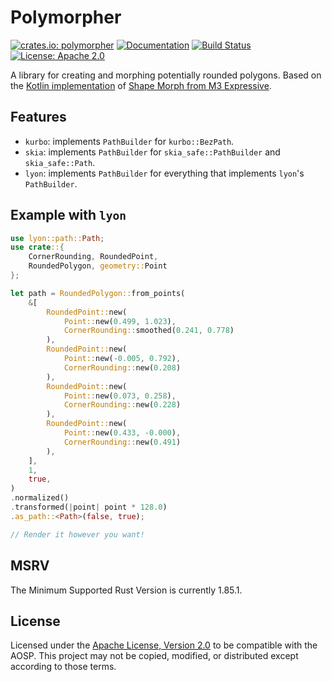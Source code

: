 # Polymorpher

[![crates.io: polymorpher](https://img.shields.io/crates/v/polymorpher.svg?style=for-the-badge)](https://crates.io/crates/polymorpher)
[![Documentation](https://img.shields.io/docsrs/polymorpher.svg?style=for-the-badge)](https://docs.rs/polymorpher)
[![Build Status](https://img.shields.io/github/actions/workflow/status/Aiving/polymorpher/CI.yml.svg?style=for-the-badge)](https://github.com/Aiving/polymorpher/actions)
[![License: Apache 2.0](https://img.shields.io/badge/License-Apache_2.0-634f7d.svg?style=for-the-badge)](LICENSE)

A library for creating and morphing potentially rounded polygons. Based on the [Kotlin implementation](https://android.googlesource.com/platform/frameworks/support/+/refs/heads/androidx-main/graphics/graphics-shapes) of [Shape Morph from M3 Expressive](https://m3.material.io/styles/shape/shape-morph).

## Features

- `kurbo`: implements `PathBuilder` for `kurbo::BezPath`.
- `skia`: implements `PathBuilder` for `skia_safe::PathBuilder` and `skia_safe::Path`.
- `lyon`: implements `PathBuilder` for everything that implements `lyon`'s `PathBuilder`.

## Example with `lyon`

```rust
use lyon::path::Path;
use crate::{
    CornerRounding, RoundedPoint,
    RoundedPolygon, geometry::Point
};

let path = RoundedPolygon::from_points(
    &[
        RoundedPoint::new(
            Point::new(0.499, 1.023),
            CornerRounding::smoothed(0.241, 0.778)
        ),
        RoundedPoint::new(
            Point::new(-0.005, 0.792),
            CornerRounding::new(0.208)
        ),
        RoundedPoint::new(
            Point::new(0.073, 0.258),
            CornerRounding::new(0.228)
        ),
        RoundedPoint::new(
            Point::new(0.433, -0.000),
            CornerRounding::new(0.491)
        ),
    ],
    1,
    true,
)
.normalized()
.transformed(|point| point * 128.0)
.as_path::<Path>(false, true);

// Render it however you want!
```

## MSRV

The Minimum Supported Rust Version is currently 1.85.1.

## License

Licensed under the [Apache License, Version 2.0](http://www.apache.org/licenses/LICENSE-2.0) to be compatible with the AOSP. This project may not be copied, modified, or distributed except according to those terms.
